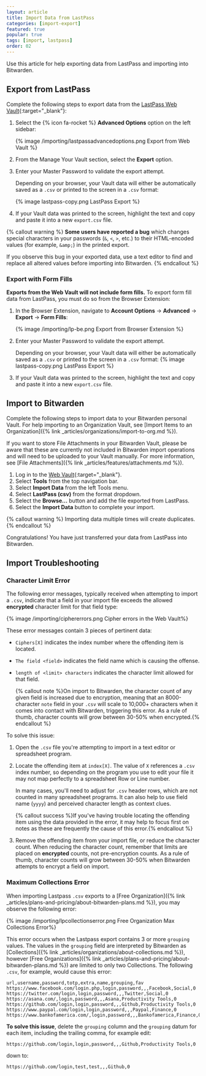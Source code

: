 ```yaml
---
layout: article
title: Import Data from LastPass
categories: [import-export]
featured: true
popular: true
tags: [import, lastpass]
order: 02
---
```


Use this article for help exporting data from LastPass and importing into Bitwarden.

## Export from LastPass

Complete the following steps to export data from the [LastPass Web Vault](https://lastpass.com/){:target="\_blank"}:

1. Select the {% icon fa-rocket %} **Advanced Options** option on the left sidebar:

   {% image /importing/lastpassadvancedoptions.png Export from Web Vault %}
2. From the Manage Your Vault section, select the **Export** option.
3. Enter your Master Password to validate the export attempt.

   Depending on your browser, your Vault data will either be automatically saved as a `.csv` or printed to the screen in a `.csv` format:

   {% image lastpass-copy.png LastPass Export %}
4. If your Vault data was printed to the screen, highlight the text and copy and paste it into a new `export.csv` file.

{% callout warning %}
**Some users have reported a bug** which changes special characters in your passwords (`&`, `<`, `>`, etc.) to their HTML-encoded values (for example, `&amp;`) in the printed export.

If you observe this bug in your exported data, use a text editor to find and replace all altered values before importing into Bitwarden.
{% endcallout %}

### Export with Form Fills

**Exports from the Web Vault will not include form fills.** To export form fill data from LastPass, you must do so from the Browser Extension:

1. In the Browser Extension, navigate to **Account Options** &rarr; **Advanced** &rarr; **Export** &rarr; **Form Fills**:

   {% image /importing/lp-be.png Export from Browser Extension %}
2. Enter your Master Password to validate the export attempt.

   Depending on your browser, your Vault data will either be automatically saved as a `.csv` or printed to the screen in a `.csv` format:
   {% image lastpass-copy.png LastPass Export %}
4. If your Vault data was printed to the screen, highlight the text and copy and paste it into a new `export.csv` file.

## Import to Bitwarden

Complete the following steps to import data to your Bitwarden personal Vault. For help importing to an Organization Vault, see [Import Items to an Organization]({% link _articles/organizations/import-to-org.md %}).

If you want to store File Attachments in your Bitwarden Vault, please be aware that these are currently not included in Bitwarden import operations and will need to be uploaded to your Vault manually. For more information, see [File Attachments]({% link _articles/features/attachments.md %}).

1. Log in to the [Web Vault](https://vault.bitwarden.com){:target="\_blank"}.
2. Select **Tools** from the top navigation bar.
3. Select **Import Data** from the left Tools menu.
4. Select **LastPass (csv)** from the format dropdown.
5. Select the **Browse...** button and add the file exported from LastPass.
6. Select the **Import Data** button to complete your import.

{% callout warning %}
Importing data multiple times will create duplicates.
{% endcallout %}

Congratulations! You have just transferred your data from LastPass into Bitwarden.

## Import Troubleshooting

### Character Limit Error

The following error messages, typically received when attempting to import a `.csv`, indicate that a field in your import file exceeds the allowed **encrypted** character limit for that field type:

{% image /importing/ciphererrors.png Cipher errors in the Web Vault%}

These error messages contain 3 pieces of pertinent data:
- `Ciphers[X]` indicates the index number where the offending item is located.
- `The field <field>` indicates the field name which is causing the offense.
- `length of <limit> characters` indicates the character limit allowed for that field.

   {% callout note %}On import to Bitwarden, the character count of any given field is increased due to encryption, meaning that an 8000-character `note` field in your `.csv` will scale to 10,000+ characters when it comes into contact with Bitwarden, triggering this error. As a rule of thumb, character counts will grow between 30-50% when encrypted.{% endcallout %}

To solve this issue:

1. Open the `.csv` file you're attempting to import in a text editor or spreadsheet program.
2. Locate the offending item at `index[X]`. The value of `X` references a `.csv` index number, so depending on the program you use to edit your file it may not map perfectly to a spreadsheet Row or Line number.

    In many cases, you'll need to adjust for `.csv` header rows, which are not counted in many spreadsheet programs. It can also help to use field name (`yyyy`) and perceived character length as context clues.

   {% callout success %}If you've having trouble locating the offending item using the data provided in the error, it may help to focus first on notes as these are frequently the cause of this error.{% endcallout %}
3. Remove the offending item from your import file, or reduce the character count. When reducing the character count, remember that limits are placed on **encrypted** counts, not pre-encryption counts.  As a rule of thumb, character counts will grow between 30-50% when Bitwarden attempts to encrypt a field on import.

### Maximum Collections Error

When importing Lastpass `.csv` exports to a [Free Organization]({% link _articles/plans-and-pricing/about-bitwarden-plans.md %}), you may observe the following error:

{% image /importing/lpcollectionserror.png Free Organization Max Collections Error%}

This error occurs when the Lastpass export contains 3 or more `grouping` values. The values in the `grouping` field are interpreted by Bitwarden as [Collections]({% link _articles/organizations/about-collections.md %}), however [Free Organizations]({% link _articles/plans-and-pricing/about-bitwarden-plans.md %}) are limited to only two Collections. The following `.csv`, for example, would cause this error:

```
url,username,password,totp,extra,name,grouping,fav
https://www.facebook.com/login.php,login,password,,,Facebook,Social,0
https://twitter.com/login,login,password,,,Twitter,Social,0
https://asana.com/,login,password,,,Asana,Productivity Tools,0
https://github.com/login,login,password,,,Github,Productivity Tools,0
https://www.paypal.com/login,login,password,,,Paypal,Finance,0
https://www.bankofamerica.com/,login,password,,,Bankofamerica,Finance,0
```

**To solve this issue**, delete the `grouping` column and the `grouping` datum for each item, including the trailing comma, for example edit:

```
https://github.com/login,login,password,,,Github,Productivity Tools,0
```
down to:
```
https://github.com/login,test,test,,,Github,0
```
